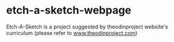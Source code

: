 # etch-a-sketch-webpage
Etch-A-Sketch is a project suggested by theodinproject  website's curriculum (please refer to www.theodinproject.com)
